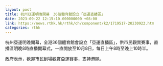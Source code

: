 ```yaml
---
layout: post
title: 杭州亞運明晚開幕　36個體育館設立「亞運直播區」
date: 2023-09-22 12:15:10.000000000 +08:00
link: https://news.rthk.hk/rthk/ch/component/k2/1719517-20230922.htm
categories: rthk
---
```


杭州亞運明晚開幕，全港36個體育館會設立「亞運直播區」，供市民觀賞賽事，直播區明晚8時直播開幕式，一直開放至10月8日，每日上午8時至晚上10時半。

政府表示，歡迎市民到場觀賞亞運賽事，支持港隊。
